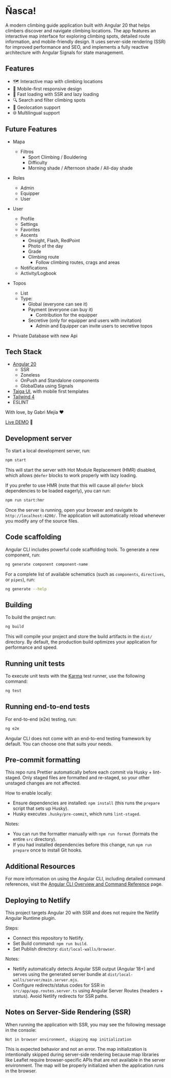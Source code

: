 # Ñasca!

A modern climbing guide application built with Angular 20 that helps climbers discover and navigate climbing locations. The app features an interactive map interface for exploring climbing spots, detailed route information, and mobile-friendly design. It uses server-side rendering (SSR) for improved performance and SEO, and implements a fully reactive architecture with Angular Signals for state management.

## Features

- 🗺️ Interactive map with climbing locations
- 📱 Mobile-first responsive design
- 🚀 Fast loading with SSR and lazy loading
- 🔍 Search and filter climbing spots
- 📍 Geolocation support
- 🌐 Multilingual support

## Future Features

- Mapa
  - Filtros
    - Sport Climbing / Bouldering
    - Difficulty
    - Morning shade / Afternoon shade / All-day shade
- Roles
  - Admin
  - Equipper
  - User
- User
  - Profile
  - Settings
  - Favorites
  - Ascents
    - Onsight, Flash, RedPoint
    - Photo of the day
    - Grade
    - Climbing route
      - Follow climbing routes, crags and areas
  - Notifications
  - Activity/Logbook
- Topos
  - List
  - Type:
    - Global (everyone can see it)
    - Payment (everyone can buy it)
      - Contribution for the equipper
    - Secretive (only for equipper and users with invitation)
      - Admin and Equipper can invite users to secretive topos

- Private Database with new Api

## Tech Stack

- [Angular 20](https://github.com/angular/angular-cli)
  - SSR
  - Zoneless
  - OnPush and Standalone components
  - GlobalData using Signals
- [Taiga UI](https://taiga-ui.dev/), with mobile first templates
- [Tailwind 4](https://tailwindcss.com/)
- ESLINT

With love, by Gabri Mejía ❤

[Live DEMO](https://local-walls.vercel.app) 🚀

## Development server

To start a local development server, run:

```bash
npm start
```

This will start the server with Hot Module Replacement (HMR) disabled, which allows `@defer` blocks to work properly with lazy loading.

If you prefer to use HMR (note that this will cause all `@defer` block dependencies to be loaded eagerly), you can run:

```bash
npm run start:hmr
```

Once the server is running, open your browser and navigate to `http://localhost:4200/`. The application will automatically reload whenever you modify any of the source files.

## Code scaffolding

Angular CLI includes powerful code scaffolding tools. To generate a new component, run:

```bash
ng generate component component-name
```

For a complete list of available schematics (such as `components`, `directives`, or `pipes`), run:

```bash
ng generate --help
```

## Building

To build the project run:

```bash
ng build
```

This will compile your project and store the build artifacts in the `dist/` directory. By default, the production build optimizes your application for performance and speed.

## Running unit tests

To execute unit tests with the [Karma](https://karma-runner.github.io) test runner, use the following command:

```bash
ng test
```

## Running end-to-end tests

For end-to-end (e2e) testing, run:

```bash
ng e2e
```

Angular CLI does not come with an end-to-end testing framework by default. You can choose one that suits your needs.

## Pre-commit formatting

This repo runs Prettier automatically before each commit via Husky + lint-staged. Only staged files are formatted and re-staged, so your other unstaged changes are not affected.

How to enable locally:

- Ensure dependencies are installed: `npm install` (this runs the `prepare` script that sets up Husky).
- Husky executes `.husky/pre-commit`, which runs `lint-staged`.

Notes:

- You can run the formatter manually with `npm run format` (formats the entire `src` directory).
- If you had installed dependencies before this change, run `npm run prepare` once to install Git hooks.

## Additional Resources

For more information on using the Angular CLI, including detailed command references, visit the [Angular CLI Overview and Command Reference](https://angular.dev/tools/cli) page.

## Deploying to Netlify

This project targets Angular 20 with SSR and does not require the Netlify Angular Runtime plugin.

Steps:

- Connect this repository to Netlify.
- Set Build command: `npm run build`.
- Set Publish directory: `dist/local-walls/browser`.

Notes:

- Netlify automatically detects Angular SSR output (Angular 18+) and serves using the generated server bundle at `dist/local-walls/server/main.server.mjs`.
- Configure redirects/status codes for SSR in `src/app/app.routes.server.ts` using Angular Server Routes (headers + status). Avoid Netlify redirects for SSR paths.

## Notes on Server-Side Rendering (SSR)

When running the application with SSR, you may see the following message in the console:

```
Not in browser environment, skipping map initialization
```

This is expected behavior and not an error. The map initialization is intentionally skipped during server-side rendering because map libraries like Leaflet require browser-specific APIs that are not available in the server environment. The map will be properly initialized when the application runs in the browser.
